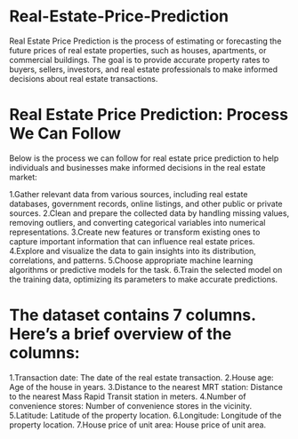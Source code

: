 # Real-Estate-Price-Prediction
Real Estate Price Prediction is the process of estimating or forecasting the future prices of real estate properties, such as houses, apartments, or commercial buildings. The goal is to provide accurate property rates to buyers, sellers, investors, and real estate professionals to make informed decisions about real estate transactions.
# Real Estate Price Prediction: Process We Can Follow
Below is the process we can follow for real estate price prediction to help individuals and businesses make informed decisions in the real estate market:

1.Gather relevant data from various sources, including real estate databases, government records, online listings, and other public or private sources.
2.Clean and prepare the collected data by handling missing values, removing outliers, and converting categorical variables into numerical representations.
3.Create new features or transform existing ones to capture important information that can influence real estate prices.
4.Explore and visualize the data to gain insights into its distribution, correlations, and patterns.
5.Choose appropriate machine learning algorithms or predictive models for the task.
6.Train the selected model on the training data, optimizing its parameters to make accurate predictions.

# The dataset contains 7 columns. Here’s a brief overview of the columns:

1.Transaction date: The date of the real estate transaction.
2.House age: Age of the house in years.
3.Distance to the nearest MRT station: Distance to the nearest Mass Rapid Transit station in meters.
4.Number of convenience stores: Number of convenience stores in the vicinity.
5.Latitude: Latitude of the property location.
6.Longitude: Longitude of the property location.
7.House price of unit area: House price of unit area.
